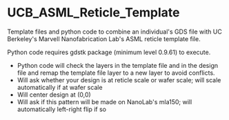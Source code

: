 # UCB_ASML_Reticle_Template
Template files and python code to combine an individual's GDS file with UC Berkeley's Marvell Nanofabrication Lab's ASML reticle template file.

Python code requires gdstk package (minimum level 0.9.61) to execute.

- Python code will check the layers in the template file and in the design file and remap the template file layer to a new layer to avoid conflicts.
- Will ask whether your design is at reticle scale or wafer scale; will scale automatically if at wafer scale
- Will center design at (0,0)
- Will ask if this pattern will be made on NanoLab's mla150; will automatically left-right flip if so
